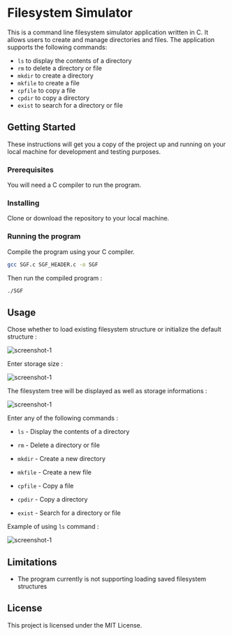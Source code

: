 # Filesystem Simulator

This is a command line filesystem simulator application written in C. It allows users to create and manage directories and files. The application supports the following commands:
- `ls` to display the contents of a directory
- `rm` to delete a directory or file
- `mkdir` to create a directory
- `mkfile` to create a file
- `cpfile` to copy a file
- `cpdir` to copy a directory
- `exist` to search for a directory or file

## Getting Started

These instructions will get you a copy of the project up and running on your local machine for development and testing purposes.

### Prerequisites

You will need a C compiler to run the program.

### Installing

Clone or download the repository to your local machine.

### Running the program

Compile the program using your C compiler.

```bash
gcc SGF.c SGF_HEADER.c -o SGF
```

Then run the compiled program :

```bash
./SGF
```

## Usage

Chose whether to load existing filesystem structure or initialize the default structure : 

![screenshot-1](https://drive.google.com/uc?export=view&id=19IFROdldKujEHzSwatudw7ftnU_S8v2_) 

Enter storage size :

![screenshot-1](https://drive.google.com/uc?export=view&id=196C_RfQylEg8dceMZO9xyEBvwLD_SAIW) 

The filesystem tree will be displayed as well as storage informations :

![screenshot-1](https://drive.google.com/uc?export=view&id=19GjnNcnW-ym8Ii0DyqwuIgnN9bd79-_V) 

Enter any of the following commands :

- `ls` - Display the contents of a directory

- `rm` - Delete a directory or file

- `mkdir` - Create a new directory

- `mkfile` - Create a new file

- `cpfile` - Copy a file

- `cpdir` - Copy a directory

- `exist` - Search for a directory or file

Example of using `ls` command :

![screenshot-1](https://drive.google.com/uc?export=view&id=18gm6HqkyvN-q__B8R7ECNQeMaK2NvHnz) 

## Limitations

- The program currently is not supporting loading saved filesystem structures


## License

This project is licensed under the MIT License.
